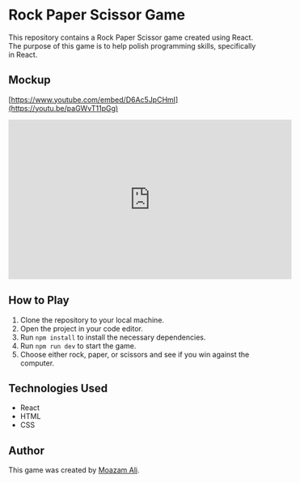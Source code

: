 # Rock Paper Scissor Game

This repository contains a Rock Paper Scissor game created using React. The purpose of this game is to help polish programming skills, specifically in React.

## Mockup

[https://www.youtube.com/embed/D6Ac5JpCHmI](https://youtu.be/paGWvT11pGg)

<iframe width="560" height="315"
src="https://youtu.be/paGWvT11pGg?&autoplay=1"frameborder="0"
allowfullscreen></iframe>

## How to Play

1. Clone the repository to your local machine.
2. Open the project in your code editor.
3. Run `npm install` to install the necessary dependencies.
4. Run `npm run dev` to start the game.
5. Choose either rock, paper, or scissors and see if you win against the computer.

## Technologies Used

- React
- HTML
- CSS

## Author

This game was created by [Moazam Ali](https://github.com/moazamdev).
